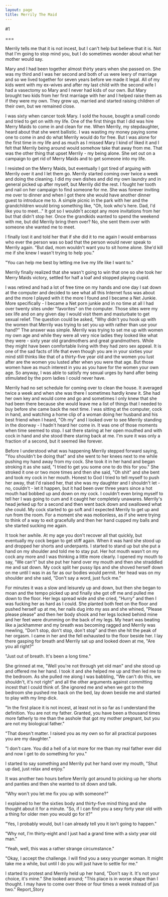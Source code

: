 ```yaml
---
layout: page
title: Merrily The Maid
---
```

#1 

===

Merrily tells me that it is not incest, but I can't help but believe that it is. Not that I'm going to stop mind you, but I do sometimes wonder about what her mother would say. 

Mary and I had been together almost thirty years when she passed on. She was my third and I was her second and both of us were leery of marriage and so we lived together for seven years before we made it legal. All of my kids went with my ex-wives and after my last child with the second wife I had a vasectomy so Mary and I never had kids of our own. But Mary brought two kids from her first marriage with her and I helped raise them as if they were my own. They grew up, married and started raising children of their own, but we remained close. 

I was sixty when cancer took Mary. I sold the house, bought a small condo and tried to get on with my life. One of the first things that I did was hire Merry Maids to come in and clean for me. When Merrily, my stepdaughter, heard about that she went ballistic. I was wasting my money paying some one to come in and do what Merrily would do for free. But I was alone for the first time in my life and as much as I missed Mary I kind of liked it and I felt that Merrily being around would somehow take that away from me. That was the other thing that upset Merrily - my being alone. She set out on a campaign to get rid of Merry Maids and to get someone into my life. 

I resisted on the Merry Maids, but eventually I got tired of arguing with Merrily over it and I let them go. Merrily started coming over twice a week and doing the cleaning. I did my own dishes and did my own laundry and in general picked up after myself, but Merrily did the rest. I fought her tooth and nail on her campaign to find someone for me. She was forever inviting me over to dinner and when I got there she would have another dinner guest to introduce me to. A simple picnic in the park with her and the grandchildren would bring something like, "Oh, look who's here. Dad, I'd like you to meet..." It got so I wouldn't accept any more invitations from her but that didn't stop her. Once the grandkids wanted to spend the weekend with me, but did Merrily bring them over? No, she sent them over with someone she wanted me to meet. 

I finally lost it and told her that if she did it to me again I would embarrass who ever the person was so bad that the person would never speak to Merrily again. "But dad, mom wouldn't want you to sit home alone. She'd kill me if she knew I wasn't trying to help you." 

"You can help me best by letting me live my life like I want to." 

Merrily finally realized that she wasn't going to win that one so she took her Merry Maids victory, settled for half a loaf and stopped playing cupid. 

I was retired and had a lot of free time on my hands and one day I sat down at the computer and decided to see what all this Internet fuss was about and the more I played with it the more I found and I became a Net Junkie. More specifically - I became a Net porn junkie and in no time at all I had over twenty sites under "favorites" on the computer. Those sites were my sex life and on any given day I would visit them and masturbate to get sexual relief. The question could be asked, "Why didn't you hook up with the women that Merrily was trying to set you up with rather than use your hand?" The answer was simple. Merrily was trying to set me up with women my own age and while they were all very nice ladies they looked like what they were - sixty year old grandmothers and great grandmothers. While they might have been comfortable living with they had zero sex appeal. It is one of the sad facts of life that even though you are in your sixties your mind still thinks like that of a thirty-five year old and the women you lust after are the women you lusted after when you were that age. But those women have as much interest in you as you have for the women your own age. So anyway, I was able to satisfy my sexual urges by hand after being stimulated by the porn ladies I could never have. 

Merrily had no set schedule for coming over to clean the house. It averaged twice a week and when she was there I sometimes hardly knew it. She had her own key and would come and go and sometimes I only knew that she had been there because she would leave me a list of things that I needed to buy before she came back the next time. I was sitting at the computer, cock in hand, and watching a home clip of a woman doing her husband and his best friend when I heard, "Oh my" and I looked over to see Merrily standing in the doorway - I hadn't heard her come in. It was one of those moments when time seemed to stop. I sat there staring at her open mouthed and with cock in hand and she stood there staring back at me. I'm sure it was only a fraction of a second, but it seemed like forever. 

Before I understood what was happening Merrily stepped forward saying, "You shouldn't be doing that" and she went to her knees next to me while pushing my hand away from my cock. She took it in her hand and began stroking it as she said, "I tried to get you some one to do this for you." She stroked it one or two more times and then she said, "Oh shit" and she bent and took my cock in her mouth. Honest to God I tried to tell myself to push her away, that I'd raised her, that she was my daughter and I shouldn't let - no, couldn't - let it happen, but it had been over three years since a hot mouth had bobbed up and down on my cock. I couldn't even bring myself to tell her I was going to cum and it caught her completely unawares. Merrily's head jerked up for a second and then went back down and swallowed what she could. My cock started to go soft and I expected Merrily to get up and run from the room. For a moment she was motionless, as if she were trying to think of a way to exit gracefully and then her hand cupped my balls and she started sucking me again. 

It took her awhile. At my age you don't recover all that quickly, but eventually my cock began to get stiff again. When it was hard she stood up and dropped her shorts and underpants. I started to stand up but she put a hand on my shoulder and told me to stay put. Her hot mouth wasn't on my cock any more and I was thinking a little more clearly. I opened my mouth to say, "We can't" but she put her hand over my mouth and then she straddled me and sat down. My cock split her pussy lips and she shoved herself down on me until I was in as far as our bodies would permit. Her head was on my shoulder and she said, "Don't say a word, just fuck me." 

For minutes it was a slow and leisurely up and down, but then she began to moan and the tempo picked up and finally she got off me and pulled me down to the floor. Her legs spread wide and she cried, "Hurry" and then I was fucking her as hard as I could. She planted both feet on the floor and pushed herself up at me, her nails dug into my ass and she whined, "Please please please" and then her body shook and her legs locked behind mine and her feet were drumming on the back of my legs. My heart was beating like a jackhammer and my breath was becoming ragged and Merrily was mewling, "Don't stop, don't stop, don't stop" and then she hit the peak of her orgasm. I came in her and the fell exhausted to the floor beside her. I lay there gasping for breath and Merrily sat up and looked down at me, "Are you all right?" 

"Just out of breath. It's been a long time." 

She grinned at me, "Well you're not through yet old man" and she stood up and offered me her hand. I took it and she helped me up and then led me to the bedroom. As she pulled me along I was babbling, "We can't do this, we shouldn't, it's not right" and all the other arguments against committing incest that I could think of. She ignored me and when we got to the bedroom she pushed me back on the bed, lay down beside me and started to play with my limp dick. 

"In the first place it is not incest, at least not in so far as I understand the definition. You are not my father. Granted, you have been a thousand times more fatherly to me than the asshole that got my mother pregnant, but you are not my biological father." 

"That doesn't matter. I raised you as my own so for all practical purposes you are my daughter." 

"I don't care. You did a hell of a lot more for me than my real father ever did and now I get to do something for you." 

I started to say something and Merrily put her hand over my mouth, "Shut up dad, just relax and enjoy." 

It was another two hours before Merrily got around to picking up her shorts and panties and then she wanted to sit down and talk. 

"Why won't you let me fix you up with someone?" 

I explained to her the sixties body and thirty-five mind thing and she thought about it for a minute. "So, if I can find you a sexy forty year old with a thing for older men you would go for it?" 

"Yes, I probably would, but I can already tell you it isn't going to happen." 

"Why not, I'm thirty-eight and I just had a grand time with a sixty year old man." 

"Yeah, well, this was a rather strange circumstance." 

"Okay, I accept the challenge. I will find you a sexy younger woman. It might take me a while, but until I do you will just have to settle for me." 

I started to protest and Merrily held up her hand, "Don't say it. It's not your choice, it's mine." She looked around; "This place is in worse shape than I thought. I may have to come over three or four times a week instead of jus two." Report_Story 
